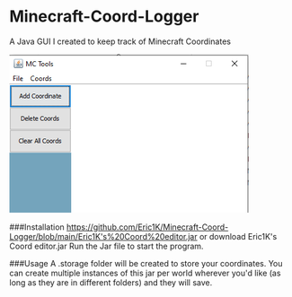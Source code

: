 # Minecraft-Coord-Logger
A Java GUI I created to keep track of Minecraft Coordinates


![Screenshot of Program](https://raw.githubusercontent.com/Eric1K/Minecraft-Coord-Logger/main/Screenshot%202021-07-02%20000505.png)

###Installation
https://github.com/Eric1K/Minecraft-Coord-Logger/blob/main/Eric1K's%20Coord%20editor.jar or download Eric1K's Coord editor.jar
Run the Jar file to start the program.

###Usage
A .storage folder will be created to store your coordinates. You can create multiple instances of this jar per world wherever you'd like (as long as they are in different folders) and they will save.
